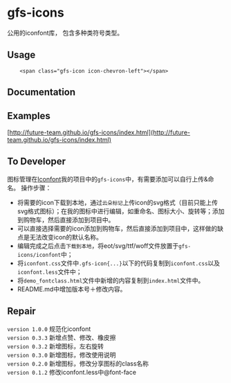 # gfs-icons
公用的iconfont库， 包含多种类符号类型。


## Usage

```
    <span class="gfs-icon icon-chevron-left"></span>
```

## Documentation


## Examples

[http://future-team.github.io/gfs-icons/index.html](http://future-team.github.io/gfs-icons/index.html)

## To Developer
图标管理在[Iconfont](http://www.iconfont.cn/)我的项目中的`gfs-icons`中，有需要添加可以自行上传&命名。
操作步骤：
-  将需要的icon下载到本地，通过`云朵标记`上传icon的svg格式（目前只能上传svg格式图标）；在我的图标中进行编辑，如重命名、图标大小、旋转等；添加到购物车，然后直接添加到项目中。
-  可以直接选择需要的icon添加到购物车，然后直接添加到项目中，这样做的缺点是无法改变icon的默认名称。
-  编辑完成之后点击`下载到本地`，将eot/svg/ttf/woff文件放置于`gfs-icons/iconfont`中；
-  将`iconfont.css`文件中`.gfs-icon{...}`以下的代码复制到`iconfont.css`以及`iconfont.less`文件中；
-  将`demo_fontclass.html`文件中新增的内容复制到`index.html`文件中。
-  README.md中增加版本号＋修改内容。

## Repair

`version 1.0.0` 规范化iconfont <br/>
`version 0.3.3` 新增点赞、修改、橡皮擦 <br/>
`version 0.3.2` 新增图标，左右旋转 <br/>
`version 0.3.0` 新增图标，修改使用说明 <br/>
`version 0.2.0` 新增图标，修改分享图标的class名称 <br/>
`version 0.1.2` 修改iconfont.less中@font-face <br/>

